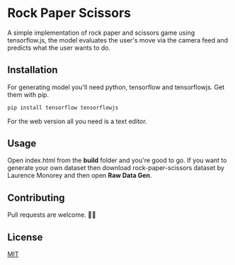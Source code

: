 # Rock Paper Scissors

A simple implementation of rock paper and scissors game using tensorflow.js, the model evaluates the user's move via the camera feed and predicts what the user wants to do.

## Installation

For generating model you'll need python, tensorflow and tensorflowjs. Get them with pip.

```bash
pip install tensorflow tensorflowjs
```
For the web version all you need is a text editor.

## Usage

Open index.html from the **build**  folder and you're good to go. If you want to generate your own dataset then download rock-paper-scissors dataset by Laurence Monorey and then open **Raw Data Gen**. 

## Contributing
Pull requests are welcome. 🐱‍🏍


## License
[MIT](https://choosealicense.com/licenses/mit/)
